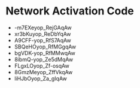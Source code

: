 # Network Activation Code
* -m7EXeyop_RejGAqAw
* xr3bKuyop_ReDbYqAw
* A9CFF-yop_RfS7AqAw
* SBQeHOyop_RfMGgqAw
* bgVDK-yop_RfMMwqAw
* 8ibmQ-yop_Ze5dMqAw
* FLgxLOyop_Zf-osqAw
* 8GmzMeyop_ZffVkqAw
* liHJbOyop_Za_gIqAw